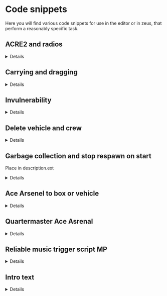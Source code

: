 # Code snippets

Here you will find various code snippets for use in the editor or in zeus, that perform a reasonably specific task.

## ACRE2 and radios

<details>
 
### Adding a radio rack to a vehicle
The following will add an AN/PRC-77 to <b>var</b>.
The radio will be accessible by <b>var</b>'s driver and commander.  
  
```
if (isServer) then  
{
	[
		var,
		[
			"ACRE_VRC64",
			"Dashboard",
			"Dash",
			false,
			["driver", "commander"],
			[],
			"ACRE_PRC77",
			[],
			["intercom_1"]
		],
		false,
		{}
	] call acre_api_fnc_addRackToVehicle;
};
```

</details>

## Carrying and dragging

<details>

The following will respectively make <b>var</b> carriable and draggable through the ACE interaction menu.

```
[var, true, [0, 1, 1], 0] call ace_dragging_fnc_setCarryable;
```  

```
[var, true, [0, 1.5, 0], 0] call ace_dragging_fnc_setDraggable;
```

</details>

## Invulnerability

<details>

The following will make <b>var</b> invulnerable to most damage sources (some minor damage may still occur in the event of a vehicle crash).

```
call {[var, "blockDamage", null, true] call ace_common_fnc_statusEffect_set;};
```

</details>


## Delete vehicle and crew

<details>

Place in way point activation or in a trigger

```
_vehicle= vehicle this;
{ 
  _vehicle deleteVehicleCrew _x; 
} forEach crew _vehicle; 
deleteVehicle _vehicle; 
```
</details>

## Garbage collection and stop respawn on start

Place in description.ext

<details>
	
```
respawnOnStart = -1; 

corpseManagerMode = 3;
corpseLimit = 1;
corpseRemovalMinTime = 60;
corpseRemovalMaxTime = 300;
```
</details>

## Ace Arsenel to box or vehicle

<details>

```
	[this, true] call ace_arsenal_fnc_initBox;

```

</details>

## Quartermaster Ace Asrenal

<details>

```

this addAction["Quartermaster Open Arsenal", {[_this select 0, player, true] call ace_arsenal_fnc_openBox},[this]];

```
</details>

## Reliable music trigger script MP

<details>

```

if isServer then {"insert classname" remoteExec ["playMusic"];}

```
</details>

## Intro text

<details>
trigger 1
Put this in activation

```
execVM "text1.sqf"; 
```
```
["<t color='#ffffff' size = '4'>Exercise Ajax<br /><br />by  Wonko<br /><br /></t>",-1,-1,2,2,0,789] spawn BIS_fnc_dynamicText;
```

Create a file called text1.sqf put the above code in it. The following 2 line in to seperate sqf files with corresponding triggers.

```
["<t color='#c9060d' size = '2'>91st Paramarines<br /><br /><br />Fox Company<br /></t>",-1,-1,2,2,0,789] spawn BIS_fnc_dynamicText;
```
```
["<t color='#ffffff' size = '1'>Deployed to West Germany<br /><br />1980's<br /><br /></t>",-1,-1,2,2,0,789] spawn BIS_fnc_dynamicText;
```	
</details>
